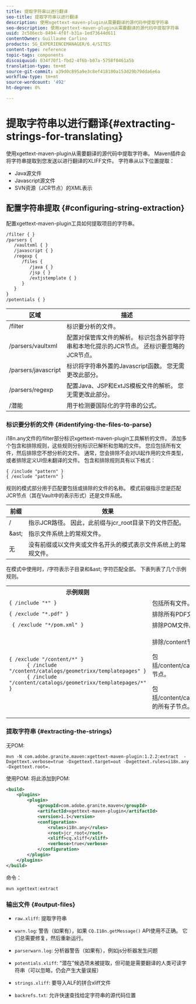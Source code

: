 ```yaml
---
title: 提取字符串以进行翻译
seo-title: 提取字符串以进行翻译
description: 使用xgettext-maven-plugin从需要翻译的源代码中提取字符串
seo-description: 使用xgettext-maven-plugin从需要翻译的源代码中提取字符串
uuid: 2c586ecb-8494-4f8f-b31a-1ed73644d611
contentOwner: Guillaume Carlino
products: SG_EXPERIENCEMANAGER/6.4/SITES
content-type: reference
topic-tags: components
discoiquuid: 034f70f1-fbd2-4f6b-b07a-5758f0461a5b
translation-type: tm+mt
source-git-commit: a39d0c895a9e3c8ef418100a153d29b79dda6e6a
workflow-type: tm+mt
source-wordcount: '492'
ht-degree: 0%

---
```



# 提取字符串以进行翻译{#extracting-strings-for-translating}

使用xgettext-maven-plugin从需要翻译的源代码中提取字符串。 Maven插件会将字符串提取到您发送以进行翻译的XLIFF文件。 字符串从以下位置提取：

* Java源文件
* Javascript源文件
* SVN资源（JCR节点）的XML表示

## 配置字符串提取 {#configuring-string-extraction}

配置xgettext-maven-plugin工具如何提取项目的字符串。

```xml
/filter { }
/parsers {
   /vaultxml { }
   /javascript { }
   /regexp {
      /files {
         /java { } 
         /jsp { }
         /extjstemplate { }
      }
   }
}
/potentials { }
```

| 区域 | 描述 |
|---|---|
| /filter | 标识要分析的文件。 |
| /parsers/vaultxml | 配置对保管库文件的解析。 标识包含外部字符串和本地化提示的JCR节点。 还标识要忽略的JCR节点。 |
| /parsers/javascript | 标识将字符串外置的Javascript函数。 您无需更改此部分。 |
| /parsers/regexp | 配置Java、JSP和ExtJS模板文件的解析。 您无需更改此部分。 |
| /潜能 | 用于检测要国际化的字符串的公式。 |

### 标识要分析的文件 {#identifying-the-files-to-parse}

i18n.any文件的/filter部分标识xgettext-maven-plugin工具解析的文件。 添加多个包含和排除规则，这些规则分别标识已解析和忽略的文件。 您应包括所有文件，然后排除您不想分析的文件。 通常，您会排除不会对UI起作用的文件类型，或者排除定义UI但未翻译的文件。 包含和排除规则具有以下格式：

```
{ /include "pattern" }
{ /exclude "pattern" }
```

规则的模式部分用于匹配要包括或排除的文件的名称。 模式前缀指示您是匹配JCR节点（其在Vault中的表示形式）还是文件系统。

| 前缀 | 效果 |
|---|---|
| / | 指示JCR路径。 因此，此前缀与jcr_root目录下的文件匹配。 |
| &amp;ast; | 指示文件系统上的常规文件。 |
| 无 | 没有前缀或以文件夹或文件名开头的模式表示文件系统上的常规文件。 |

在模式中使用时，/字符表示子目录和&amp;ast; 字符匹配全部。 下表列表了几个示例规则。

<table> 
 <tbody> 
  <tr> 
   <th>示例规则</th> 
   <th>效果</th> 
  </tr> 
  <tr> 
   <td><code>{ /include "*" }</code></td> 
   <td>包括所有文件。</td> 
  </tr> 
  <tr> 
   <td><code>{ /exclude "*.pdf" }</code></td> 
   <td>排除所有PDF文件。</td> 
  </tr> 
  <tr> 
   <td><code> { /exclude "*/pom.xml" }</code></td> 
   <td>排除POM文件。</td> 
  </tr> 
  <tr> 
   <td><code class="code">{ /exclude "/content/*" }
      { /include "/content/catalogs/geometrixx/templatepages" }
      { /include "/content/catalogs/geometrixx/templatepages/*" }</code></td> 
   <td><p>排除/content节点下的所有文件。</p> <p>包括/content/catalogs/geometrixx/templatepages节点。</p> <p>包括/content/catalogs/geometrixx/templatepages的所有子节点。</p> </td> 
  </tr> 
 </tbody> 
</table>

### 提取字符串  {#extracting-the-strings}

无POM:

```shell
mvn -N com.adobe.granite.maven:xgettext-maven-plugin:1.2.2:extract  -Dxgettext.verbose=true -Dxgettext.target=out -Dxgettext.rules=i18n.any -Dxgettext.root=.
```

使用POM: 将此添加到POM:

```xml
<build>
    <plugins>
        <plugin>
            <groupId>com.adobe.granite.maven</groupId>
            <artifactId>xgettext-maven-plugin</artifactId>
            <version>1.1</version>
            <configuration>
                <rules>i18n.any</rules>
                <root>jcr_root</root>
                <xliff>cq.xliff</xliff>
                <verbose>true</verbose>
            </configuration>
        </plugin>
    </plugins>
</build>
```

命令：

```shell
mvn xgettext:extract
```

### 输出文件 {#output-files}

* `raw.xliff`: 提取字符串
* `warn.log`: 警告（如果有），如果 `CQ.I18n.getMessage()` API使用不正确。 它们总需要修复，然后重新运行。

* `parserwarn.log`: 分析器警告（如果有），例如js分析器发生问题
* `potentials.xliff`: “潜在”候选项未被提取，但可能是需要翻译的人类可读字符串（可以忽略，仍会产生大量误报）
* `strings.xliff`: 要导入ALF的拼合xliff文件
* `backrefs.txt`: 允许快速查找给定字符串的源代码位置

